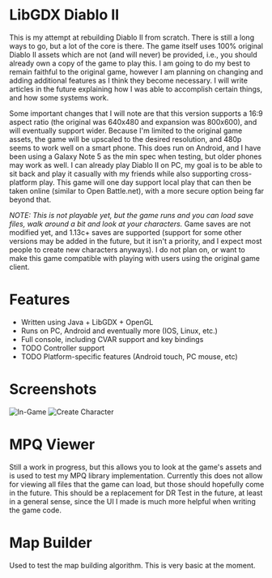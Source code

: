 # LibGDX Diablo II
This is my attempt at rebuilding Diablo II from scratch. There is still a long
ways to go, but a lot of the core is there. The game itself uses 100% original
Diablo II assets which are not (and will never) be provided, i.e., you should
already own a copy of the game to play this. I am going to do my best to remain
faithful to the original game, however I am planning on changing and adding
additional features as I think they become necessary. I will write articles in
the future explaining how I was able to accomplish certain things, and how
some systems work.

Some important changes that I will note are that this version supports a 16:9
aspect ratio (the original was 640x480 and expansion was 800x600), and will
eventually support wider. Because I'm limited to the original game assets, the
game will be upscaled to the desired resolution, and 480p seems to work well on
a smart phone. This does run on Android, and I have been using a Galaxy Note 5
as the min spec when testing, but older phones may work as well. I can already
play Diablo II on PC, my goal is to be able to sit back and play it casually
with my friends while also supporting cross-platform play. This game will one
day support local play that can then be taken online (similar to Open
Battle.net), with a more secure option being far beyond that.

*NOTE: This is not playable yet, but the game runs and you can load save files,
walk around a bit and look at your characters.* Game saves are not modified
yet, and 1.13c+ saves are supported (support for some other versions may be
added in the future, but it isn't a priority, and I expect most people to
create new characters anyways). I do not plan on, or want to make this game
compatible with playing with users using the original game client.

# Features
- Written using Java + LibGDX + OpenGL
- Runs on PC, Android and eventually more (IOS, Linux, etc.)
- Full console, including CVAR support and key bindings
- TODO Controller support
- TODO Platform-specific features (Android touch, PC mouse, etc)

# Screenshots
![In-Game](https://raw.githubusercontent.com/collinsmith/diablo/screenshots/Clipboard-1.png)
![Create Character](https://raw.githubusercontent.com/collinsmith/diablo/screenshots/Clipboard-2.png)

# MPQ Viewer
Still a work in progress, but this allows you to look at the game's assets and
is used to test my MPQ library implementation. Currently this does not allow
for viewing all files that the game can load, but those should hopefully come
in the future. This should be a replacement for DR Test in the future, at least
in a general sense, since the UI I made is much more helpful when writing the
game code.

# Map Builder
Used to test the map building algorithm. This is very basic at the moment.